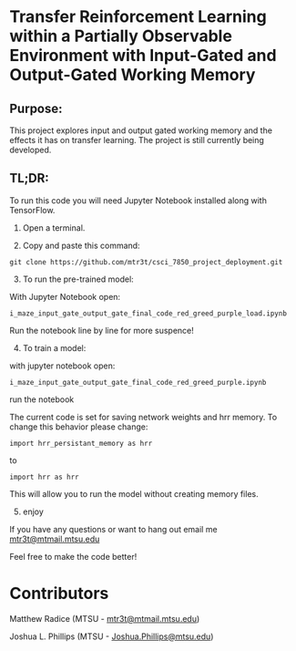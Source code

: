# Transfer Reinforcement Learning within a Partially Observable Environment with Input-Gated and Output-Gated Working Memory

## Purpose:

This project explores input and output gated working memory and the effects it has on transfer learning. The project is still currently being developed.

## TL;DR:

To run this code you will need Jupyter Notebook installed along with TensorFlow.

1. Open a terminal.

2. Copy and paste this command:

```
git clone https://github.com/mtr3t/csci_7850_project_deployment.git
```

3. To run the pre-trained model:

With Jupyter Notebook open:

```
i_maze_input_gate_output_gate_final_code_red_greed_purple_load.ipynb
```

Run the notebook line by line for more suspence!

4. To train a model:

with jupyter notebook open:

```
i_maze_input_gate_output_gate_final_code_red_greed_purple.ipynb
```

run the notebook

The current code is set for saving network weights and hrr memory. To change this behavior please change:

```
import hrr_persistant_memory as hrr
```
to

```
import hrr as hrr
```

This will allow you to run the model without creating memory files.

5. enjoy

If you have any questions or want to hang out email me mtr3t@mtmail.mtsu.edu

Feel free to make the code better!

# Contributors

Matthew Radice (MTSU - mtr3t@mtmail.mtsu.edu)

Joshua L. Phillips (MTSU - Joshua.Phillips@mtsu.edu)
